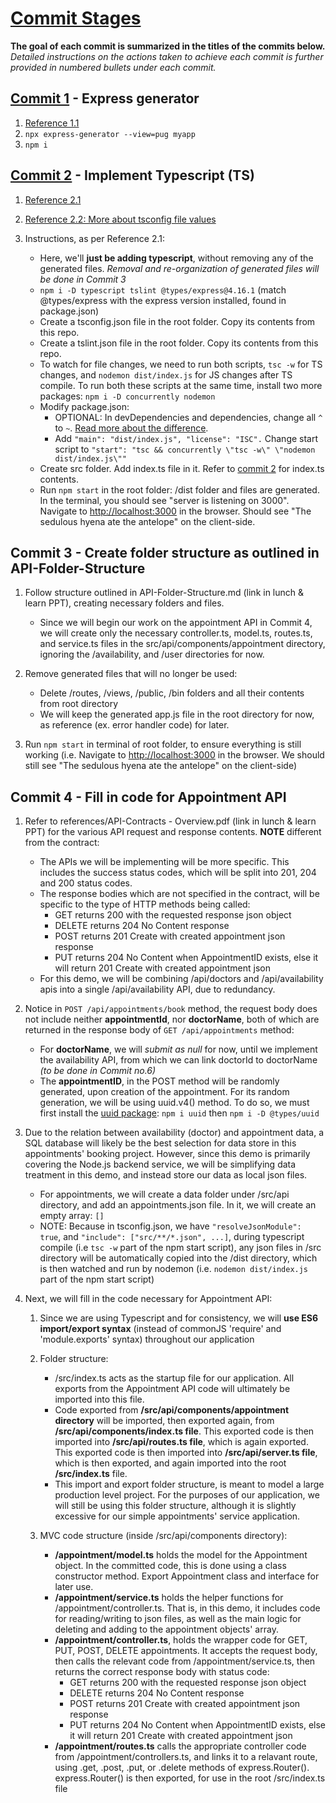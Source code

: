 # [Commit Stages](https://github.com/joannajjliu/2021_Node_Demo/commits/main)

**The goal of each commit is summarized in the titles of the commits below.** *Detailed instructions on the actions taken to achieve each commit is further provided in numbered bullets under each commit.*
## [Commit 1](https://github.com/joannajjliu/2021_Node_Demo/commit/192fc37e9ca5900aad634edf69670704144151c1) - Express generator

1. [Reference 1.1](https://expressjs.com/en/starter/generator.html)
2. `npx express-generator --view=pug myapp`
3. `npm i`

## [Commit 2](https://github.com/joannajjliu/2021_Node_Demo/commit/f22ddbed38e9462e40df737bd8f11678d84792ee) - Implement Typescript (TS)

1. [Reference 2.1](https://www.digitalocean.com/community/tutorials/setting-up-a-node-project-with-typescript)
2. [Reference 2.2: More about tsconfig file values](https://www.typescriptlang.org/docs/handbook/compiler-options.html)
3. Instructions, as per Reference 2.1:

    - Here, we'll **just be adding typescript**, without removing any of the generated files. *Removal and re-organization of generated files will be done in Commit 3*
    - `npm i -D typescript tslint @types/express@4.16.1` (match @types/express with the express version installed, found in package.json)
    - Create a tsconfig.json file in the root folder. Copy its contents from this repo.
    - Create a tslint.json file in the root folder. Copy its contents from this repo.
    - To watch for file changes, we need to run both scripts, `tsc -w` for TS changes, and `nodemon dist/index.js` for JS changes after TS compile. To run both these scripts at the same time, install two more packages: `npm i -D concurrently nodemon`
    - Modify package.json:
      - OPTIONAL: In devDependencies and dependencies, change all `^` to `~`. [Read more about the difference](https://stackoverflow.com/questions/22343224/whats-the-difference-between-tilde-and-caret-in-package-json).
      - Add `"main": "dist/index.js", "license": "ISC".` Change start script to `"start": "tsc && concurrently \"tsc -w\" \"nodemon dist/index.js\""`
    - Create src folder. Add index.ts file in it. Refer to [commit 2](https://github.com/joannajjliu/2021_Node_Demo/commit/f22ddbed38e9462e40df737bd8f11678d84792ee) for index.ts contents.
    - Run `npm start` in the root folder: /dist folder and files are generated. In the terminal, you should see "server is listening on 3000". Navigate to <http://localhost:3000> in the browser. Should see "The sedulous hyena ate the antelope" on the client-side.
  
## Commit 3 - Create folder structure as outlined in API-Folder-Structure

1. Follow structure outlined in API-Folder-Structure.md (link in lunch & learn PPT), creating necessary folders and files.

    - Since we will begin our work on the appointment API in Commit 4, we will create only the necessary controller.ts, model.ts, routes.ts, and service.ts files in the src/api/components/appointment directory, ignoring the /availability, and /user directories for now.

2. Remove generated files that will no longer be used:

    - Delete /routes, /views, /public, /bin folders and all their contents from root directory
    - We will keep the generated app.js file in the root directory for now, as reference (ex. error handler code) for later.

3. Run `npm start` in terminal of root folder, to ensure everything is still working (i.e. Navigate to <http://localhost:3000> in the browser. We should still see "The sedulous hyena ate the antelope" on the client-side)

## Commit 4 - Fill in code for Appointment API

1. Refer to references/API-Contracts - Overview.pdf (link in lunch & learn PPT) for the various API request and response contents. **NOTE** different from the contract:
    - The APIs we will be implementing will be more specific. This includes the success status codes, which will be split into 201, 204 and 200 status codes.
    - The response bodies which are not specified in the contract, will be specific to the type of HTTP methods being called:
        - GET returns 200 with the requested response json object
        - DELETE returns 204 No Content response
        - POST returns 201 Create with created appointment json response
        - PUT returns 204 No Content when AppointmentID exists, else it will return 201 Create with created appointment json
    - For this demo, we will be combining /api/doctors and /api/availability apis into a single /api/availability API, due to redundancy.

2. Notice in `POST /api/appointments/book` method, the request body does not include neither **appointmentId**, nor **doctorName**, both of which are returned in the response body of `GET /api/appointments` method:

    - For **doctorName**, we will *submit as null* for now, until we implement the availability API, from which we can link doctorId to doctorName *(to be done in Commit no.6)*
    - The **appointmentID**, in the POST method will be randomly generated, upon creation of the appointment. For its random generation, we will be using uuid.v4() method. To do so, we must first install the [uuid package](https://www.npmjs.com/package/uuid): `npm i uuid` then `npm i -D @types/uuid`

3. Due to the relation between availability (doctor) and appointment data, a SQL database will likely be the best selection for data store in this appointments' booking project. However, since this demo is primarily covering the Node.js backend service, we will be simplifying data treatment in this demo, and instead store our data as local json files.

    - For appointments, we will create a data folder under /src/api directory, and add an appointments.json file. In it, we will create an empty array: `[]`
    - NOTE: Because in tsconfig.json, we have `"resolveJsonModule": true`, and `"include": ["src/**/*.json", ...]`, during typescript compile (i.e `tsc -w` part of the npm start script), any json files in /src directory will be automatically copied into the /dist directory, which is then watched and run by nodemon (i.e. `nodemon dist/index.js` part of the npm start script)

4. Next, we will fill in the code necessary for Appointment API:

    1. Since we are using Typescript and for consistency, we will **use ES6 import/export syntax** (instead of commonJS 'require' and 'module.exports' syntax) throughout our application
    2. Folder structure:

        - /src/index.ts acts as the startup file for our application. All exports from the Appointment API code will ultimately be imported into this file.
        - Code exported from **/src/api/components/appointment directory** will be imported, then exported again, from **/src/api/components/index.ts file**. This exported code is then imported into **/src/api/routes.ts file**, which is again exported. This exported code is then imported into **/src/api/server.ts file**, which is then exported, and again imported into the root **/src/index.ts** file.
        - This import and export folder structure, is meant to model a large production level project. For the purposes of our application, we will still be using this folder structure, although it is slightly excessive for our simple appointments' service application.

    3. MVC code structure (inside /src/api/components directory):
        - **/appointment/model.ts** holds the model for the Appointment object. In the committed code, this is done using a class constructor method. Export Appointment class and interface for later use.
        - **/appointment/service.ts** holds the helper functions for /appointment/controller.ts. That is, in this demo, it includes code for reading/writing to json files, as well as the main logic for deleting and adding to the appointment objects' array.
        - **/appointment/controller.ts**, holds the wrapper code for GET, PUT, POST, DELETE appointments. It accepts the request body, then calls the relevant code from /appointment/service.ts, then returns the correct response body with status code:
            - GET returns 200 with the requested response json object
            - DELETE returns 204 No Content response
            - POST returns 201 Create with created appointment json response
            - PUT returns 204 No Content when AppointmentID exists, else it will return 201 Create with created appointment json
        - **/appointment/routes.ts** calls the appropriate controller code from /appointment/controllers.ts, and links it to a relavant route, using .get, .post, .put, or .delete methods of express.Router(). express.Router() is then exported, for use in the root /src/index.ts file
